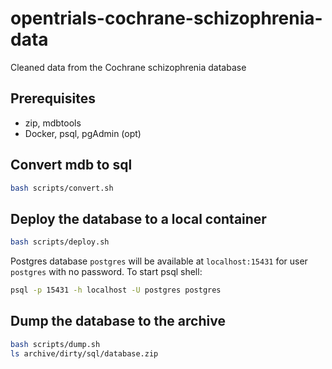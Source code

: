 # opentrials-cochrane-schizophrenia-data

Cleaned data from the Cochrane schizophrenia database

## Prerequisites

- zip, mdbtools
- Docker, psql, pgAdmin (opt)

## Convert mdb to sql

```bash
bash scripts/convert.sh
```

## Deploy the database to a local container

```bash
bash scripts/deploy.sh
```

Postgres database `postgres` will be available at `localhost:15431` for user `postgres` with no password. To start psql shell:

```bash
psql -p 15431 -h localhost -U postgres postgres
```

## Dump the database to the archive

```bash
bash scripts/dump.sh
ls archive/dirty/sql/database.zip
```

